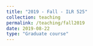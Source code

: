 ```yaml
---
title: "2019 - Fall - ILR 525"
collection: teaching
permalink: /teaching/fall2019
date: 2019-08-22
type: "Graduate course"
---
```


